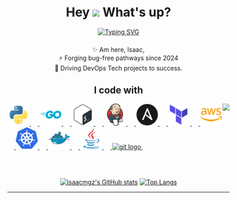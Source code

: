<h1 align="center"> Hey <img src="https://emojis.slackmojis.com/emojis/images/1577305505/7373/hand_wave.gif?1577305505" width="50" /> What's up?</h1>
<span align="center">

[![Typing SVG](https://readme-typing-svg.herokuapp.com?font=Fira+Code&pause=1000&color=39D353&center=true&random=false&width=435&lines=I+am+Isaac;Welcome+to+my+Github;DevOps+Engineer)](https://git.io/typing-svg)
<span/>

###
 ✨ Am here, Isaac, <br>
 :zap: Forging bug-free pathways since 2024<br>
 :speech_balloon: Driving DevOps Tech projects to success.
###
## I code with
<img align="right" height="150" src="https://media1.tenor.com/m/_DOBjnGspYAAAAAC/code-coding.gif"  />

<a href="https://github.com/isaacmgz?tab=repositories"> 

<div align="left">
  <img src="https://github.com/devicons/devicon/blob/v2.16.0/icons/python/python-original.svg" height="50" alt="javascript logo"  />
  <img width="15" />
  <img src="https://github.com/devicons/devicon/blob/v2.16.0/icons/go/go-original-wordmark.svg" height="50" alt="nodejs logo"  />
  <img width="15" />
  <img src="https://github.com/devicons/devicon/blob/v2.16.0/icons/bash/bash-original.svg" height="50" alt="express logo"  />
  <img width="15" />
  <img src="https://github.com/devicons/devicon/blob/v2.16.0/icons/jenkins/jenkins-original.svg" height="50" alt="mongodb logo"  />
  <img width="15" />
  <img src="https://github.com/devicons/devicon/blob/v2.16.0/icons/ansible/ansible-original.svg" height="50" alt="typescript logo"  />
  <img width="15" />
  <img src="https://github.com/devicons/devicon/blob/v2.16.0/icons/terraform/terraform-original.svg" height="50" alt="react logo"  />
  <img width="15" />
  <img src="https://github.com/devicons/devicon/blob/v2.16.0/icons/amazonwebservices/amazonwebservices-plain-wordmark.svg" height="50" alt="html5 logo"  />
  <img width="15" />
  <img src="https://github.com/devicons/devicon/blob/master/icons/kubernetes/kubernetes-original.svg" height="50" alt="css3 logo"  />
  <img width="15" />
  <img src="https://github.com/devicons/devicon/blob/v2.16.0/icons/docker/docker-original.svg" height="50" alt="tailwindcss logo"  />
  <img width="15" />
  <img src="https://github.com/devicons/devicon/blob/v2.16.0/icons/java/java-original.svg" height="50" alt="bootstrap logo"  />
  <img width="15" />
  <img src="https://cdn.jsdelivr.net/gh/devicons/devicon/icons/git/git-original.svg" height="50" alt="git logo"  />
  <img width="15" />
</div>
<a/>

###
<br>


###
[![isaacmgz's GitHub stats](https://github-readme-stats.vercel.app/api?username=isaacmgz)](https://github.com/isaacmgz/github-readme-stats)
[![Top Langs](https://github-readme-stats.vercel.app/api/top-langs/?username=isaacmgz)](https://github.com/isaacmgz/github-readme-stats)

------
